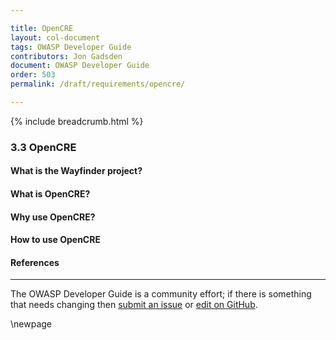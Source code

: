 ```yaml
---

title: OpenCRE
layout: col-document
tags: OWASP Developer Guide
contributors: Jon Gadsden
document: OWASP Developer Guide
order: 503
permalink: /draft/requirements/opencre/

---
```


{% include breadcrumb.html %}

### 3.3 OpenCRE

#### What is the Wayfinder project?

#### What is OpenCRE?

#### Why use OpenCRE?

#### How to use OpenCRE

#### References

----

The OWASP Developer Guide is a community effort; if there is something that needs changing
then [submit an issue][issue0503] or [edit on GitHub][edit0503].

[edit0503]: https://github.com/OWASP/www-project-developer-guide/blob/main/draft/05-requirements/03-opencre.md
[issue0503]: https://github.com/OWASP/www-project-developer-guide/issues/new?labels=content&template=request.md&title=Update:%2005-requirements/03-opencre

\newpage
